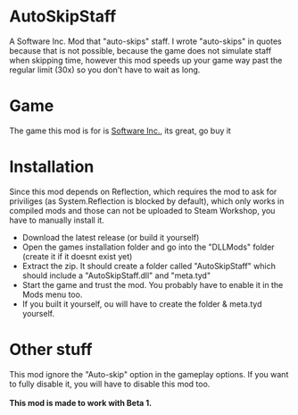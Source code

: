 # AutoSkipStaff
A Software Inc. Mod that "auto-skips" staff. I wrote "auto-skips" in quotes because that is not possible, because the game does not simulate staff when skipping time, however this mod speeds up your game way past the regular limit (30x) so you don't have to wait as long.

# Game
The game this mod is for is [Software Inc.](https://store.steampowered.com/app/362620/Software_Inc/), its great, go buy it

# Installation
Since this mod depends on Reflection, which requires the mod to ask for priviliges (as System.Reflection is blocked by default), which only works in compiled mods and those can not be uploaded to Steam Workshop, you have to manually install it.

- Download the latest release (or build it yourself)
- Open the games installation folder and go into the "DLLMods" folder (create it if it doesnt exist yet)
- Extract the zip. It should create a folder called "AutoSkipStaff" which should include a "AutoSkipStaff.dll" and "meta.tyd"
- Start the game and trust the mod. You probably have to enable it in the Mods menu too.
- If you built it yourself, ou will have to create the folder & meta.tyd yourself.

# Other stuff
This mod ignore the "Auto-skip" option in the gameplay options. If you want to fully disable it, you will have to disable this mod too.<br><br>
**This mod is made to work with Beta 1.**

